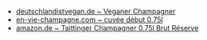 - [deutschlandistvegan.de ~ Veganer Champagner](https://www.deutschlandistvegan.de/veganer-champagner/#kaufen)
- [en-vie-champagne.com ~ cuvée début 0.75l](https://www.en-vie-champagne.com/product-page/cuv%C3%A9e-d%C3%A9but-eine-flasche)
- [amazon.de ~ Taittinger Champagner 0.75l Brut Réserve](https://smile.amazon.de/gp/product/B01EYDZ2DI/ref=ox_sc_act_title_1?smid=A2IR6BDOYG9ON9)
